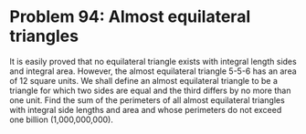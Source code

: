 # Problem 94: Almost equilateral triangles
It is easily proved that no equilateral triangle exists with integral
length sides and integral area. However, the almost equilateral triangle
5-5-6 has an area of 12 square units. We shall define an almost
equilateral triangle to be a triangle for which two sides are equal and
the third differs by no more than one unit. Find the sum of the
perimeters of all almost equilateral triangles with integral side
lengths and area and whose perimeters do not exceed one billion
(1,000,000,000).

